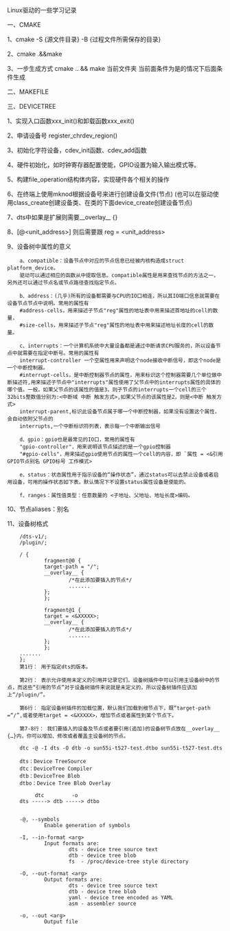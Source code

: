 Linux驱动的一些学习记录

一、CMAKE

1、cmake -S {源文件目录} -B {过程文件所需保存的目录}

2、cmake .&&make

3、一步生成方式
cmake ..        &&                                make
      当前文件夹  当前面条件为是的情况下后面条件生成



二、MAKEFILE



三、DEVICETREE

1、实现入口函数xxx_init()和卸载函数xxx_exit()

2、申请设备号 register_chrdev_region()

3、初始化字符设备，cdev_init函数、cdev_add函数

4、硬件初始化，如时钟寄存器配置使能，GPIO设置为输入输出模式等。

5、构建file_operation结构体内容，实现硬件各个相关的操作

6、在终端上使用mknod根据设备号来进行创建设备文件(节点)
(也可以在驱动使用class_create创建设备类、在类的下面device_create创建设备节点)

7、dts中如果是扩展则需要__overlay__ {}

8、<name>[@<unit_address>] 则后需要跟 reg = <unit_address>

9、设备树中属性的意义

        a、compatible：设备节点中对应的节点信息已经被内核构造成struct platform_device。
        驱动可以通过相应的函数从中提取信息。compatible属性是用来查找节点的方法之一，另外还可以通过节点名或节点路径查找指定节点。

        b、address：(几乎)所有的设备都需要与CPU的IO口相连，所以其IO端口信息就需要在设备节点节点中说明。常用的属性有
        #address-cells，用来描述子节点"reg"属性的地址表中用来描述首地址的cell的数量，
        #size-cells，用来描述子节点"reg"属性的地址表中用来描述地址长度的cell的数量。

        c、interrupts：一个计算机系统中大量设备都是通过中断请求CPU服务的，所以设备节点中就需要在指定中断号。常用的属性有
        interrupt-controller 一个空属性用来声明这个node接收中断信号，即这个node是一个中断控制器。
        #interrupt-cells，是中断控制器节点的属性，用来标识这个控制器需要几个单位做中断描述符,用来描述子节点中"interrupts"属性使用了父节点中的interrupts属性的具体的哪个值。一般，如果父节点的该属性的值是3，则子节点的interrupts一个cell的三个32bits整数值分别为:<中断域 中断 触发方式>,如果父节点的该属性是2，则是<中断 触发方式>
        interrupt-parent,标识此设备节点属于哪一个中断控制器，如果没有设置这个属性，会自动依附父节点的
        interrupts,一个中断标识符列表，表示每一个中断输出信号

        d、gpio：gpio也是最常见的IO口，常用的属性有
        "gpio-controller"，用来说明该节点描述的是一个gpio控制器
        "#gpio-cells"，用来描述gpio使用节点的属性一个cell的内容，即 `属性 = <&引用GPIO节点别名 GPIO标号 工作模式>

        e、status：状态属性用于指示设备的“操作状态”，通过status可以去禁止设备或者启用设备，可用的操作状态如下表。默认情况下不设置status属性设备是使能的。

        f、ranges：属性值类型：任意数量的 <子地址、父地址、地址长度>编码。

10、节点aliases：别名
 
11、设备树格式

        /dts-v1/;
        /plugin/;

        / {
                fragment@0 {
                target-path = "/";
                __overlay__ {
                        /*在此添加要插入的节点*/
                        .......
                };
                };

                fragment@1 {
                target = <&XXXXX>;
                __overlay__ {
                        /*在此添加要插入的节点*/
                        .......
                };
                };
        .......
        };
        第1行： 用于指定dts的版本。

        第2行： 表示允许使用未定义的引用并记录它们，设备树插件中可以引用主设备树中的节点，而这些“引用的节点”对于设备树插件来说就是未定义的，所以设备树插件应该加上“/plugin/”。

        第6行： 指定设备树插件的加载位置，默认我们加载到根节点下，既“target-path =“/”,或者使用target = <&XXXXX>，增加节点或者属性到某个节点下。

        第7-8行： 我们要插入的设备及节点或者要引用(追加)的设备树节点放在__overlay__ {…}内，你可以增加、修改或者覆盖主设备树的节点。

        dtc -@ -I dts -O dtb -o sun55i-t527-test.dtbo sun55i-t527-test.dts

        dts：Device TreeSource
        dtc：DeviceTree Compiler
        dtb：DeviceTree Blob
        dtbo：Device Tree Blob Overlay
    
             dtc         -o
        dts -----> dtb -----> dtbo


        -@, --symbols
                Enable generation of symbols

        -I, --in-format <arg>
                Input formats are:
                        dts - device tree source text
                        dtb - device tree blob
                        fs  - /proc/device-tree style directory

        -O, --out-format <arg>
                Output formats are:
                        dts - device tree source text
                        dtb - device tree blob
                        yaml - device tree encoded as YAML
                        asm - assembler source

        -o, --out <arg>
                Output file



